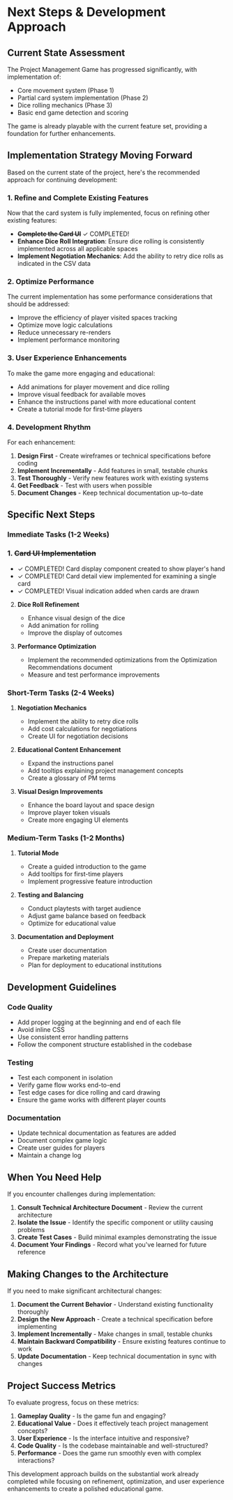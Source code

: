 # Next Steps & Development Approach

## Current State Assessment

The Project Management Game has progressed significantly, with implementation of:
- Core movement system (Phase 1)
- Partial card system implementation (Phase 2)
- Dice rolling mechanics (Phase 3)
- Basic end game detection and scoring

The game is already playable with the current feature set, providing a foundation for further enhancements.

## Implementation Strategy Moving Forward

Based on the current state of the project, here's the recommended approach for continuing development:

### 1. Refine and Complete Existing Features

Now that the card system is fully implemented, focus on refining other existing features:

- ~~**Complete the Card UI**~~ ✓ COMPLETED!
- **Enhance Dice Roll Integration**: Ensure dice rolling is consistently implemented across all applicable spaces
- **Implement Negotiation Mechanics**: Add the ability to retry dice rolls as indicated in the CSV data

### 2. Optimize Performance

The current implementation has some performance considerations that should be addressed:

- Improve the efficiency of player visited spaces tracking
- Optimize move logic calculations
- Reduce unnecessary re-renders
- Implement performance monitoring

### 3. User Experience Enhancements

To make the game more engaging and educational:

- Add animations for player movement and dice rolling
- Improve visual feedback for available moves
- Enhance the instructions panel with more educational content
- Create a tutorial mode for first-time players

### 4. Development Rhythm

For each enhancement:

1. **Design First** - Create wireframes or technical specifications before coding
2. **Implement Incrementally** - Add features in small, testable chunks
3. **Test Thoroughly** - Verify new features work with existing systems
4. **Get Feedback** - Test with users when possible
5. **Document Changes** - Keep technical documentation up-to-date

## Specific Next Steps

### Immediate Tasks (1-2 Weeks)

### 1. ~~Card UI Implementation~~
   - ✓ COMPLETED! Card display component created to show player's hand
   - ✓ COMPLETED! Card detail view implemented for examining a single card
   - ✓ COMPLETED! Visual indication added when cards are drawn

2. **Dice Roll Refinement**
   - Enhance visual design of the dice
   - Add animation for rolling
   - Improve the display of outcomes

3. **Performance Optimization**
   - Implement the recommended optimizations from the Optimization Recommendations document
   - Measure and test performance improvements

### Short-Term Tasks (2-4 Weeks)

1. **Negotiation Mechanics**
   - Implement the ability to retry dice rolls
   - Add cost calculations for negotiations
   - Create UI for negotiation decisions

2. **Educational Content Enhancement**
   - Expand the instructions panel
   - Add tooltips explaining project management concepts
   - Create a glossary of PM terms

3. **Visual Design Improvements**
   - Enhance the board layout and space design
   - Improve player token visuals
   - Create more engaging UI elements

### Medium-Term Tasks (1-2 Months)

1. **Tutorial Mode**
   - Create a guided introduction to the game
   - Add tooltips for first-time players
   - Implement progressive feature introduction

2. **Testing and Balancing**
   - Conduct playtests with target audience
   - Adjust game balance based on feedback
   - Optimize for educational value

3. **Documentation and Deployment**
   - Create user documentation
   - Prepare marketing materials
   - Plan for deployment to educational institutions

## Development Guidelines

### Code Quality
- Add proper logging at the beginning and end of each file
- Avoid inline CSS
- Use consistent error handling patterns
- Follow the component structure established in the codebase

### Testing
- Test each component in isolation
- Verify game flow works end-to-end
- Test edge cases for dice rolling and card drawing
- Ensure the game works with different player counts

### Documentation
- Update technical documentation as features are added
- Document complex game logic
- Create user guides for players
- Maintain a change log

## When You Need Help

If you encounter challenges during implementation:

1. **Consult Technical Architecture Document** - Review the current architecture
2. **Isolate the Issue** - Identify the specific component or utility causing problems
3. **Create Test Cases** - Build minimal examples demonstrating the issue
4. **Document Your Findings** - Record what you've learned for future reference

## Making Changes to the Architecture

If you need to make significant architectural changes:

1. **Document the Current Behavior** - Understand existing functionality thoroughly
2. **Design the New Approach** - Create a technical specification before implementing
3. **Implement Incrementally** - Make changes in small, testable chunks
4. **Maintain Backward Compatibility** - Ensure existing features continue to work
5. **Update Documentation** - Keep technical documentation in sync with changes

## Project Success Metrics

To evaluate progress, focus on these metrics:

1. **Gameplay Quality** - Is the game fun and engaging?
2. **Educational Value** - Does it effectively teach project management concepts?
3. **User Experience** - Is the interface intuitive and responsive?
4. **Code Quality** - Is the codebase maintainable and well-structured?
5. **Performance** - Does the game run smoothly even with complex interactions?

This development approach builds on the substantial work already completed while focusing on refinement, optimization, and user experience enhancements to create a polished educational game.
